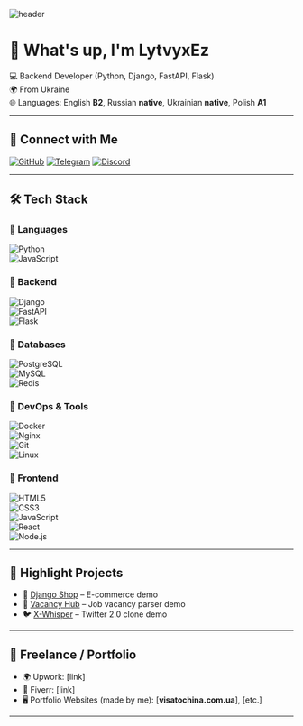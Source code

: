 ![header](https://capsule-render.vercel.app/api?type=waving&color=0:0f0c29,50:302b63,100:24243e&height=200&section=header&text=Welcome%20to%20LytvyxEz's%20GitHub&fontSize=35&fontColor=ffffff&animation=fadeIn&fontAlignY=35)

# 👋 What's up, I'm **LytvyxEz**

💻 Backend Developer (Python, Django, FastAPI, Flask)  
🌍 From Ukraine  
🌐 Languages: English **B2**, Russian **native**, Ukrainian **native**, Polish **A1**  

---

## 🔗 Connect with Me
[![GitHub](https://img.shields.io/badge/GitHub-181717?style=for-the-badge&logo=github&logoColor=white)](https://github.com/LytvyxEz)
[![Telegram](https://img.shields.io/badge/Telegram-2CA5E0?style=for-the-badge&logo=telegram&logoColor=white)](https://t.me/LytvyxEz)
[![Discord](https://img.shields.io/badge/Discord-5865F2?style=for-the-badge&logo=discord&logoColor=white)](https://discordapp.com/users/lytvyx1ez)

---

## 🛠 Tech Stack  

### 🔹 Languages  
![Python](https://img.shields.io/badge/Python-3776AB?style=for-the-badge&logo=python&logoColor=white)  
![JavaScript](https://img.shields.io/badge/JavaScript-F7DF1E?style=for-the-badge&logo=javascript&logoColor=black)  

### 🔹 Backend  
![Django](https://img.shields.io/badge/Django-092E20?style=for-the-badge&logo=django&logoColor=white)  
![FastAPI](https://img.shields.io/badge/FastAPI-009688?style=for-the-badge&logo=fastapi&logoColor=white)  
![Flask](https://img.shields.io/badge/Flask-000000?style=for-the-badge&logo=flask&logoColor=white)  

### 🔹 Databases  
![PostgreSQL](https://img.shields.io/badge/PostgreSQL-336791?style=for-the-badge&logo=postgresql&logoColor=white)  
![MySQL](https://img.shields.io/badge/MySQL-4479A1?style=for-the-badge&logo=mysql&logoColor=white)  
![Redis](https://img.shields.io/badge/Redis-DC382D?style=for-the-badge&logo=redis&logoColor=white)  

### 🔹 DevOps & Tools  
![Docker](https://img.shields.io/badge/Docker-2496ED?style=for-the-badge&logo=docker&logoColor=white)  
![Nginx](https://img.shields.io/badge/Nginx-009639?style=for-the-badge&logo=nginx&logoColor=white)  
![Git](https://img.shields.io/badge/Git-F05032?style=for-the-badge&logo=git&logoColor=white)  
![Linux](https://img.shields.io/badge/Linux-FCC624?style=for-the-badge&logo=linux&logoColor=black)  

### 🔹 Frontend  
![HTML5](https://img.shields.io/badge/HTML5-E34F26?style=for-the-badge&logo=html5&logoColor=white)  
![CSS3](https://img.shields.io/badge/CSS3-1572B6?style=for-the-badge&logo=css3&logoColor=white)  
![JavaScript](https://img.shields.io/badge/JavaScript-F7DF1E?style=for-the-badge&logo=javascript&logoColor=black)  
![React](https://img.shields.io/badge/React-20232A?style=for-the-badge&logo=react&logoColor=61DAFB)  
![Node.js](https://img.shields.io/badge/Node.js-43853D?style=for-the-badge&logo=node.js&logoColor=white)  


---


## 🚀 Highlight Projects
- 🛒 [Django Shop](https://github.com/LytvyxEz/django-shop) – E-commerce demo  
- 💼 [Vacancy Hub](https://github.com/LytvyxEz/Vacancy-Hub) – Job vacancy parser demo  
- 🐦 [X-Whisper](https://github.com/LytvyxEz/X-Whisper) – Twitter 2.0 clone demo

---

## 💼 Freelance / Portfolio
- 🌍 Upwork: [link]  
- 🎯 Fiverr: [link]  
- 🖥️ Portfolio Websites (made by me): [**visatochina.com.ua**], [etc.]  

---

